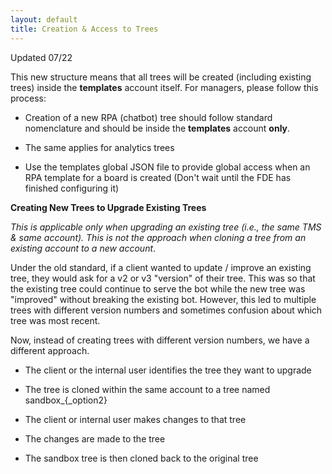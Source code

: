 ```yaml
---
layout: default
title: Creation & Access to Trees
---
```


Updated 07/22


This new structure means that all trees will be created (including existing trees) inside the **templates** account itself. For managers, please follow this process:

+ Creation of a new RPA (chatbot) tree should follow standard nomenclature and should be inside the **templates** account **only**.

+ The same applies for analytics trees

+ Use the templates global JSON file to provide global access when an RPA template for a board is created (Don't wait until the FDE has finished configuring it)

**Creating New Trees to Upgrade Existing Trees**

_This is applicable only when upgrading an existing tree (i.e., the same TMS & same account). This is not the approach when cloning a tree from an existing account to a new account_.

Under the old standard, if a client wanted to update / improve an existing tree, they would ask for a v2 or v3 "version" of their tree. This was so that the existing tree could continue to serve the bot while the new tree was "improved" without breaking the existing bot. However, this led to multiple trees with different version numbers and sometimes confusion about which tree was most recent.

Now, instead of creating trees with different version numbers, we have a different approach.

+ The client or the internal user identifies the tree they want to upgrade

+ The tree is cloned within the same account to a tree named sandbox_<tree purpose>{_option2}

+ The client or internal user makes changes to that tree

+ The changes are made to the tree

+ The sandbox tree is then cloned back to the original tree
